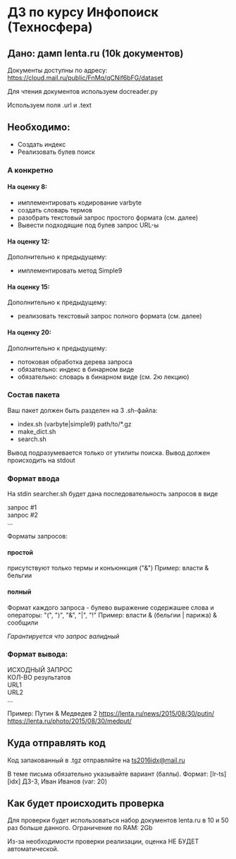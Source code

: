 # ДЗ по курсу Инфопоиск (Техносфера)

## Дано: дамп lenta.ru (10k документов)

Документы доступны по адресу: https://cloud.mail.ru/public/FnMq/qCNif6bFG/dataset

Для чтения документов используем docreader.py

Используем поля .url и .text


## Необходимо:
- Создать индекс
- Реализовать булев поиск

### А конкретно

#### На оценку 8:
- имплементировать кодирование varbyte
- создать словарь термов
- разобрать текстовый запрос простого формата (см. далее)
- Вывести подходящие под булев запрос URL-ы

#### На оценку 12:
Дополнительно к предыдущему:
- имплементировать метод Simple9

#### На оценку 15:
Дополнительно к предыдущему:
- реализовать текстовый запрос полного формата (см. далее)

#### На оценку 20:
Дополнительно к предыдущему:
- потоковая обработка дерева запроса
- обязательно: индекс в бинарном виде
- обязательно: словарь в бинарном виде (см. 2ю лекцию)

### Состав пакета

Ваш пакет должен быть разделен на 3 .sh-файла:

- index.sh (varbyte|simple9) path/to/\*.gz
- make\_dict.sh
- search.sh


Вывод подразумевается только от утилиты поиска.
Вывод должен происходить на stdout

### Формат ввода

На stdin searcher.sh будет дана последовательность запросов в виде

запрос #1  
запрос #2  
...

Форматы запросов:

#### простой
присутствуют только термы и конъюнкция ("&")
Пример: власти & бельгии

#### полный
Формат каждого запроса - булево выражение содержашее слова и операторы: "(", ")", "&", "|", "!"
Пример: власти & (бельгии | парижа) & сообщили

*Гарантируется что запрос валидный*


### Формат вывода:
ИСХОДНЫЙ ЗАПРОС  
КОЛ-ВО результатов  
URL1  
URL2  
...

Пример:
Путин & Медведев
2
https://lenta.ru/news/2015/08/30/putin/  
https://lenta.ru/photo/2015/08/30/medput/


## Куда отправлять код

Код запакованный в .tgz отправляйте на ts2016idx@mail.ru

В теме письма обязательно указывайте вариант (баллы).
Формат: [Ir-ts] [idx] ДЗ-3, Иван Иванов (var: 20)

## Как будет происходить проверка

Для проверки будет использоваться набор документов lenta.ru в 10 и 50 раз больше данного.
Ограничение по RAM: 2Gb

Из-за необходимости проверки реализации, оценка НЕ БУДЕТ автоматической.
